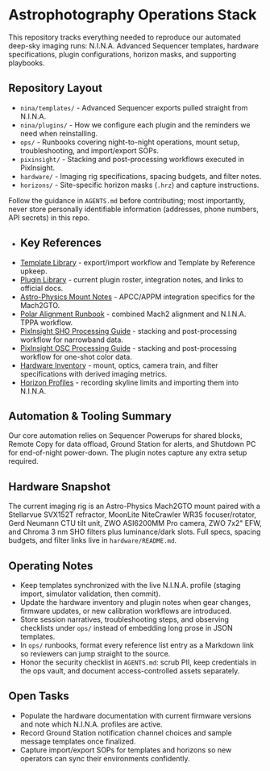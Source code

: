 # Astrophotography Operations Stack

This repository tracks everything needed to reproduce our automated deep-sky imaging runs: N.I.N.A. Advanced Sequencer templates, hardware specifications, plugin configurations, horizon masks, and supporting playbooks.

## Repository Layout
- `nina/templates/` - Advanced Sequencer exports pulled straight from N.I.N.A.
- `nina/plugins/` - How we configure each plugin and the reminders we need when reinstalling.
- `ops/` - Runbooks covering night-to-night operations, mount setup, troubleshooting, and import/export SOPs.
- `pixinsight/` - Stacking and post-processing workflows executed in PixInsight.
- `hardware/` - Imaging rig specifications, spacing budgets, and filter notes.
- `horizons/` - Site-specific horizon masks (`.hrz`) and capture instructions.

Follow the guidance in `AGENTS.md` before contributing; most importantly, never store personally identifiable information (addresses, phone numbers, API secrets) in this repo.

- ## Key References
- [Template Library](nina/templates/README.md) - export/import workflow and Template by Reference upkeep.
- [Plugin Library](nina/plugins/README.md) - current plugin roster, integration notes, and links to official docs.
- [Astro-Physics Mount Notes](ops/astro-physics-mounts.md) - APCC/APPM integration specifics for the Mach2GTO.
- [Polar Alignment Runbook](ops/polar-alignment.md) - combined Mach2 alignment and N.I.N.A. TPPA workflow.
- [PixInsight SHO Processing Guide](pixinsight/sho-processing.md) - stacking and post-processing workflow for narrowband data.
- [PixInsight OSC Processing Guide](pixinsight/osc-processing.md) - stacking and post-processing workflow for one-shot color data.
- [Hardware Inventory](hardware/README.md) - mount, optics, camera train, and filter specifications with derived imaging metrics.
- [Horizon Profiles](horizons/README.md) - recording skyline limits and importing them into N.I.N.A.

## Automation & Tooling Summary
Our core automation relies on Sequencer Powerups for shared blocks, Remote Copy for data offload, Ground Station for alerts, and Shutdown PC for end-of-night power-down. The plugin notes capture any extra setup required.

## Hardware Snapshot
The current imaging rig is an Astro-Physics Mach2GTO mount paired with a Stellarvue SVX152T refractor, MoonLite NiteCrawler WR35 focuser/rotator, Gerd Neumann CTU tilt unit, ZWO ASI6200MM Pro camera, ZWO 7x2" EFW, and Chroma 3 nm SHO filters plus luminance/dark slots. Full specs, spacing budgets, and filter links live in `hardware/README.md`.

## Operating Notes
- Keep templates synchronized with the live N.I.N.A. profile (staging import, simulator validation, then commit).
- Update the hardware inventory and plugin notes when gear changes, firmware updates, or new calibration workflows are introduced.
- Store session narratives, troubleshooting steps, and observing checklists under `ops/` instead of embedding long prose in JSON templates.
- In `ops/` runbooks, format every reference list entry as a Markdown link so reviewers can jump straight to the source.
- Honor the security checklist in `AGENTS.md`: scrub PII, keep credentials in the ops vault, and document access-controlled assets separately.

## Open Tasks
- Populate the hardware documentation with current firmware versions and note which N.I.N.A. profiles are active.
- Record Ground Station notification channel choices and sample message templates once finalized.
- Capture import/export SOPs for templates and horizons so new operators can sync their environments confidently.
